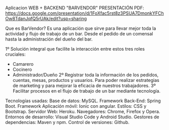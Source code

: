 Aplicacion WEB + BACKEND "BARVENDOR"
PRESENTACIÓN PDF: https://docs.google.com/presentation/d/1FoXfac5rst8z3PSUA7DmonkYFChOw8TdanJqfQ5rUAk/edit?usp=sharing

Que es BarVendor?
Es una aplicación que sirve para llevar mejor toda la actividad y flujo de trabajo de un bar. Desde el pedido de un comensal hasta la administración del dueño del bar.

1º Solución integral que facilite la interacción entre estos tres roles cruciales:
  - Camarero
  - Cocinero
  - Administrador/Dueño
2º Registrar toda la información de los pedidos, cuentas, mesas, productos y usuarios. Para poder realizar estrategias de marketing y para mejorar la eficacia de nuestros trabajadores.
3º Facilitar procesos en el flujo de trabajo de un bar mediante tecnología.

Tecnologías usadas:
Base de datos: MySQL.
Framework Back-End: Spring Boot.
Framework Aplicación móvil: Ionic con angular.
Estilos: CSS  y Bootstrap.
Servidor Web: Heroku.
Navegadores: Chrome, Firefox y Opera.
Entornos de desarrollo: Visual Studio Code y Android Studio.
Gestores de dependencias: Maven y npm.
Control de versiones: Github.
